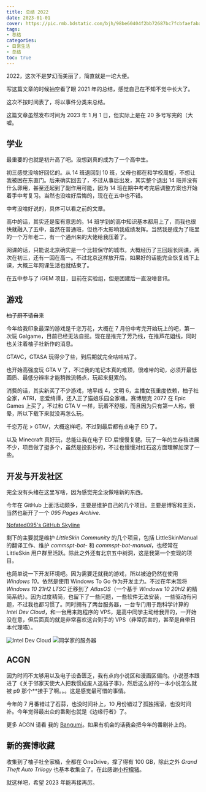 ```yaml
---
title: 总结 2022
date: 2023-01-01
cover: https://pic.rmb.bdstatic.com/bjh/98be60404f2bb72687bc7fcbfaefaba7.png
tags:
- 总结
categories:
- 日常生活
- 总结
toc: true
---
```

2022，这次不是梦幻而美丽了，简直就是一坨大便。
<!--more-->

写这篇文章的时候抽空看了眼 2021 年的总结，感觉自己在不知不觉中长大了。

这次不按时间表了，将以事件分类来总结。

这篇文章虽然发布时间为 2023 年 1 月 1 日，但实际上是在 20 多号写完的（大嘘。

## 学业

最重要的也就是初升高了吧。没想到真的成为了一个高中生。

初三感觉没啥好回忆的。从 14 班退回到 10 班，父母也都在和学校周旋，不想让我被困在东直门。后来确实回去了，不过从事后出发，其实整个退出 14 班并没有什么卵用，甚至还起到了副作用可能，因为 14 班在期中考考完后调整方案也开始着手中考复习。当然也没啥好后悔的，现在在五中也不错。

中考没啥好说的，具体可以看之前的文章。

高中的话，其实还是蛮有意思的。14 班学到的高中知识基本都用上了，而我也很快就融入了五中，虽然在普通班，但也不太影响我成绩发挥。当然我是成为了班里的一个万年老二，有一个通州来的大佬给我压着了。

网课的话，只能说北京确实是一个比较保守的城市。大概经历了三回超长网课，两次在初三，还有一回在高一。不过北京这样放开后，如果好的话能完全恢复线下上课，大概三年网课生活也就结束了。

在五中参与了 iGEM 项目，目前在实验组，但是团建后一直没啥音讯。

## 游戏

~~柚子厨不请自来~~

今年给我印象最深的游戏是千恋万花，大概在 7 月份中考完开始玩上的吧，第一次玩 Galgame，目前已经无法自拔。现在是推完了芳乃线，在推芦花姐线，同时也关注着柚子社新作的消息。

GTAVC，GTASA 玩得少了些，到后期就完全咕咕咕了。

也开始高强度玩 GTA V 了，不过我的笔记本真的难顶，很难带的动，必须开最低画质、最低分辨率才能稍微流畅点，玩起来挺累的。

消费的话，其实新买了不少游戏，地平线 4，文明 6，主播女孩重度依赖，柚子社全家，ATRI，恋爱绮谭，还入正了猫娘乐园全家桶。赛博朋克 2077 在 Epic Games 上买了，不过和 GTA V 一样，玩着不舒服，而且因为只有第一人称，很晕，所以下载下来就没再怎么玩。

千恋万花 > GTAV，大概这样吧，不过到最后都有点电子 ED 了。

以及 Minecraft 真好玩，总能让我在电子 ED 后慢慢复健。玩了一年的生存档进展不少，项目做了挺多个，虽然是投影抄的，不过也慢慢对红石这方面理解加深了一些。

## 开发与开发社区

完全没有头绪在这里写啥，因为感觉完全没做啥新的东西。

今年在 GitHub 上面活动颇多，主要是维护自己的几个项目。主要是博客和主页，当然也新开了一个 *095 Pages Archive*.

[Nofated095's GitHub Skyline](https://skyline.github.com/Nofated095/2022)

剩下的主要就是维护 *LittleSkin Community* 的几个项目，包括 LittleSkinManual 的翻译工作、维护 _commspt-bot-_ 和 _commspt-bot-manual_，也经常在 LittleSkin 用户群里活跃。除此之外还有北京五中树洞，这是我第一个变现的项目。

也简单说一下开发环境吧。因为需要迁就我的游戏，所以被迫仍然在使用 _Windows 10_。依然是使用 Windows To Go 作为开发主力。不过在年末我将 _Windows 10 21H2 LTSC_ 迁移到了 _AtlasOS_（一个基于 _Windows 10 20H2_ 的精简系统）。因为过度精简，也留下了一些问题，一些软件无法安装，一些驱动有问题，不过我也都习惯了。同时拥有了两台服务器，一台专门用于跑科学计算的 _Intel Dev Cloud_，和一台用来跑程序的 VPS，是高中同学主动给我开的，一开始没在意，但后面真的就是非常喜欢这台到手的 VPS（非常厉害的，甚至是自带日本代理喵）。

![Intel Dev Cloud]()
![同学家的服务器]()

## ACGN

因为时间不太够用以及电子设备匮乏，我有点向小说区和漫画区偏向。小说基本跟进了《关于邻家天使大人把我惯成废人这档子事》，然后这么好的一本小说怎么就被 p9 那个**接手了啊。。。这是感觉最可惜的事情。

今年的 7 月番错过了石蒜，也没时间补上，10 月份错过了孤独摇滚，也没时间补。今年觉得最出众的番剧也就是《边缘行者》了。

更多 ACGN 请看 我的 [Bangumi](https://bgm.tv/user/nofated)。如果有机会的话我会把今年的番剧补上的。

## 新的赛博收藏

收集到了柚子社全家桶，全都在 OneDrive，撑了得有 100 GB，除此之外 _Grand Theft Auto Trilogy_ 也基本收集全了。在此感谢[小柠檬猪](https://www.lemonpig.cn/)。

就这样吧，希望 2023 年能再接再厉。
